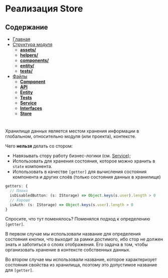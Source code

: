 # **Реализация Store**

## **Содержание**

- [Главная](README.md)
- [Структура модуля](../directories/README.md)
  - [**assets/**](../directories/assets.md)
  - [**helpers/**](../directories/helpers.md)
  - [**components/**](../directories/components.md)
  - [**entity/**](../directories/entity.md)
  - [**tests/**](../directories/tests.md)
- [Файлы](README.md)
  - [**Component**](component.md)
  - [**API**](api.md)
  - [**Entity**](entity.md)
  - [**Tests**](tests.md)
  - [**Service**](service.md)
  - [**Interfaces**](interfaces.md)
  - [**Store**](store.md)

#

Хранилище данных является местом хранения информации в глобальном, относительно модуля (или проекта), контексте.

Чего **нельзя** делать со стором:

- Навязывать стору работу бизнес-логики (см. [Service](service.md));
- Использовать для хранения состояния, которое можно хранить в `state` компонента.
- Использовать в качестве `[getter]` для вычисления состояния компонента и других слоёв (только состояния данных в хранилище)

```typescript
getters: {
  // Плохо
  isDisabledButton: (s: IStorage) => Object.keys(s.user).length > 0
  // Хорошо
  isAuth: (s: IStorage) => Object.keys(s.user).length > 0
}
```

>
  Спросите, что тут поменялось? Поменялся подход к определению `[getter]`.
>
>
  В первом случае мы использовали название для определения состояния кнопки, что выходит за рамки достимого, ибо стор не должен знать и заботиться о слоях отображения. Его задача в том, чтобы организовать хранение в контексте собственных данных.
>
>
  Во втором случае мы использовали название, которое характеризует состояния свойства из хранилища, поэтому это допустимое название для `[getter]`.
>